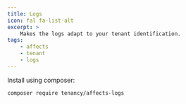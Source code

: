 ```yaml
---
title: Logs
icon: fal fa-list-alt
excerpt: >
    Makes the logs adapt to your tenant identification.
tags:
    - affects
    - tenant
    - logs
---
```

Install using composer:

```bash
composer require tenancy/affects-logs
```

